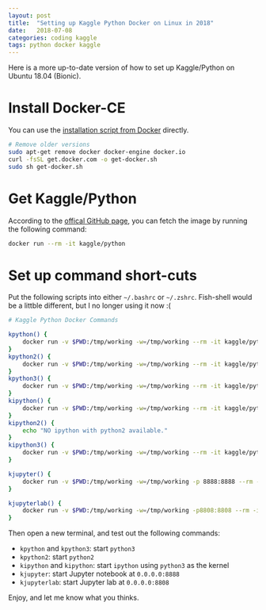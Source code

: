 ```yaml
---
layout: post
title:  "Setting up Kaggle Python Docker on Linux in 2018"
date:   2018-07-08
categories: coding kaggle
tags: python docker kaggle
---
```


Here is a more up-to-date version of how to set up Kaggle/Python on Ubuntu 18.04 (Bionic).

# Install Docker-CE

You can use the [installation script from Docker](https://docs.docker.com/install/linux/docker-ce/ubuntu/) directly.

```bash
# Remove older versions
sudo apt-get remove docker docker-engine docker.io
curl -fsSL get.docker.com -o get-docker.sh
sudo sh get-docker.sh
```

# Get Kaggle/Python

According to the [offical GitHub page](https://github.com/Kaggle/docker-python), you can fetch the image by running the following command:

```bash
docker run --rm -it kaggle/python
```

# Set up command short-cuts

Put the following scripts into either `~/.bashrc` or `~/.zshrc`. Fish-shell would be a littble different, but I no longer using it now :(

```bash
# Kaggle Python Docker Commands

kpython() {
    docker run -v $PWD:/tmp/working -w=/tmp/working --rm -it kaggle/python python "$@"
}
kpython2() {
    docker run -v $PWD:/tmp/working -w=/tmp/working --rm -it kaggle/python python2 "$@"
}
kpython3() {
    docker run -v $PWD:/tmp/working -w=/tmp/working --rm -it kaggle/python python3 "$@"
}
kipython() {
    docker run -v $PWD:/tmp/working -w=/tmp/working --rm -it kaggle/python ipython
}
kipython2() {
    echo "NO ipython with python2 available."
}
kipython3() {
    docker run -v $PWD:/tmp/working -w=/tmp/working --rm -it kaggle/python ipython
}

kjupyter() {
    docker run -v $PWD:/tmp/working -w=/tmp/working -p 8888:8888 --rm -it kaggle/python jupyter notebook --no-browser --ip="0.0.0.0" --notebook-dir=/tmp/working --allow-root
}

kjupyterlab() {
    docker run -v $PWD:/tmp/working -w=/tmp/working -p8808:8808 --rm -it kaggle/python jupyter lab --no-browser --ip="0.0.0.0" --port=8808 --notebook-dir=/tmp/working --allow-root
}
```

Then open a new terminal, and test out the following commands:

* `kpython` and `kpython3`: start `python3`
* `kpython2`: start `python2`
* `kipython` and `kipython`: start `ipython` using `python3` as the kernel
* `kjupyter`: start Jupyter notebook at `0.0.0.0:8888`
* `kjupyterlab`: start Jupyter lab at `0.0.0.0:8808`

Enjoy, and let me know what you thinks.
